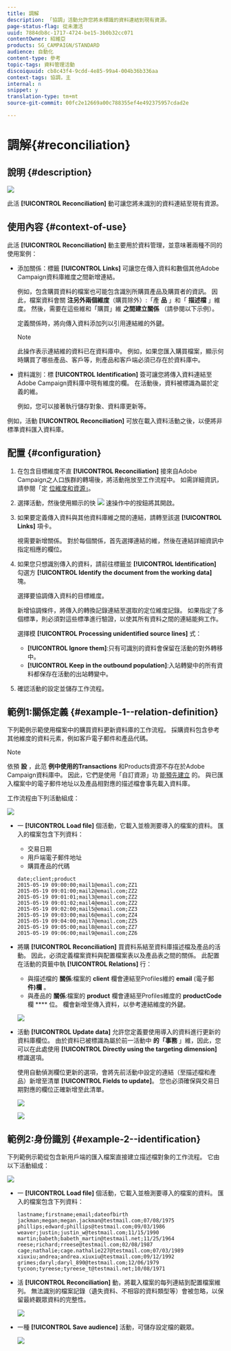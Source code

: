 ```yaml
---
title: 調解
description: 「協調」活動允許您將未標識的資料連結到現有資源。
page-status-flag: 從未激活
uuid: 7884db8c-1717-4724-be15-3b0b32cc071
contentOwner: 紹維亞
products: SG_CAMPAIGN/STANDARD
audience: 自動化
content-type: 參考
topic-tags: 資料管理活動
discoiquuid: cb8c43f4-9cdd-4e85-99a4-004b36b336aa
context-tags: 協調，主
internal: n
snippet: y
translation-type: tm+mt
source-git-commit: 00fc2e12669a00c788355ef4e492375957cdad2e

---
```



# 調解{#reconciliation}

## 說明 {#description}

![](assets/reconciliation.png)

此活 **[!UICONTROL Reconciliation]** 動可讓您將未識別的資料連結至現有資源。

## 使用內容 {#context-of-use}

此活 **[!UICONTROL Reconciliation]** 動主要用於資料管理，並意味著兩種不同的使用案例：

* 添加關係：標籤 **[!UICONTROL Links]** 可讓您在傳入資料和數個其他Adobe Campaign資料庫維度之間新增連結。

   例如，包含購買資料的檔案也可能包含識別所購買產品及購買者的資訊。 因此，檔案資料會關 **注另外兩個維度**（購買除外）:「產 **品** 」和「 **描述檔** 」維度。 然後，需要在這些維和「購買」維 **之間建立關係** （請參閱以下示例）。

   定義關係時，將向傳入資料添加列以引用連結維的外鍵。

   >[!NOTE]
   >
   >此操作表示連結維的資料已在資料庫中。 例如，如果您匯入購買檔案，顯示何時購買了哪些產品、客戶等，則產品和客戶端必須已存在於資料庫中。

* 資料識別：標 **[!UICONTROL Identification]** 簽可讓您將傳入資料連結至Adobe Campaign資料庫中現有維度的欄。 在活動後，資料被標識為屬於定義的維。

   例如，您可以接著執行儲存對象、資料庫更新等。

例如，活動 **[!UICONTROL Reconciliation]** 可放在載入資料活動之後，以便將非標準資料匯入資料庫。

## 配置 {#configuration}

1. 在包含目標維度不直 **[!UICONTROL Reconciliation]** 接來自Adobe Campaign之人口族群的轉場後，將活動拖放至工作流程中。 如需詳細資訊，請參閱「定 [位維度和資源」](../../automating/using/query.md#targeting-dimensions-and-resources)。
1. 選擇活動，然後使用顯示的快 ![](assets/edit_darkgrey-24px.png) 速操作中的按鈕將其開啟。
1. 如果要定義傳入資料與其他資料庫維之間的連結，請轉至該選 **[!UICONTROL Links]** 項卡。

   視需要新增關係。 對於每個關係，首先選擇連結的維，然後在連結詳細資訊中指定相應的欄位。

1. 如果您只想識別傳入的資料，請前往標籤並 **[!UICONTROL Identification]** 勾選方 **[!UICONTROL Identify the document from the working data]** 塊。

   選擇要協調傳入資料的目標維度。

   新增協調條件，將傳入的轉換記錄連結至選取的定位維度記錄。 如果指定了多個標準，則必須對這些標準進行驗證，以使其所有資料之間的連結能夠工作。

   選擇模 **[!UICONTROL Processing unidentified source lines]** 式：

   * **[!UICONTROL Ignore them]**:只有可識別的資料會保留在活動的對外轉移中。
   * **[!UICONTROL Keep in the outbound population]**:入站轉變中的所有資料都保存在活動的出站轉變中。

1. 確認活動的設定並儲存工作流程。

## 範例1:關係定義 {#example-1--relation-definition}

下列範例示範使用檔案中的購買資料更新資料庫的工作流程。 採購資料包含參考其他維度的資料元素，例如客戶電子郵件和產品代碼。

>[!NOTE]
>
>依預 **設** ，此范 **例中使用的Transactions** 和Products資源不存在於Adobe Campaign資料庫中。 因此，它們是使用「自訂資源」功 [能預先建立](../../developing/using/data-model-concepts.md) 的。 與已匯入檔案中的電子郵件地址以及產品相對應的描述檔會事先載入資料庫。

工作流程由下列活動組成：

![](assets/reconciliation_example1.png)

* 一 **[!UICONTROL Load file]** 個活動，它載入並檢測要導入的檔案的資料。 匯入的檔案包含下列資料：

   * 交易日期
   * 用戶端電子郵件地址
   * 購買產品的代碼
   ```
   date;client;product
   2015-05-19 09:00:00;mail1@email.com;ZZ1
   2015-05-19 09:01:00;mail2@email.com;ZZ2
   2015-05-19 09:01:01;mail3@email.com;ZZ2
   2015-05-19 09:01:02;mail4@email.com;ZZ2
   2015-05-19 09:02:00;mail5@email.com;ZZ3
   2015-05-19 09:03:00;mail6@email.com;ZZ4
   2015-05-19 09:04:00;mail7@email.com;ZZ5
   2015-05-19 09:05:00;mail8@email.com;ZZ7
   2015-05-19 09:06:00;mail9@email.com;ZZ6
   ```

* 將購 **[!UICONTROL Reconciliation]** 買資料系結至資料庫描述檔及產品的活動。 因此，必須定義檔案資料與配置檔案表以及產品表之間的關係。 此配置在活動的頁籤中執 **[!UICONTROL Relations]** 行：

   * 與描述檔的 **關係**:檔案的 **client** 欄會連結至Profiles維的 **email** (電子郵 **件)欄** 。
   * 與產品的 **關係**:檔案的 **product** 欄會連結至Profiles維度的 **productCode** 欄 **** 位。
   欄會新增至傳入資料，以參考連結維度的外鍵。

   ![](assets/reconciliation_example3.png)

* 活動 **[!UICONTROL Update data]** 允許您定義要使用導入的資料進行更新的資料庫欄位。 由於資料已被標識為屬於前一活動中 **的「事務** 」維，因此，您可以在此處使用 **[!UICONTROL Directly using the targeting dimension]** 標識選項。

   使用自動偵測欄位更新的選項，會將先前活動中設定的連結（至描述檔和產品）新增至清單 **[!UICONTROL Fields to update]**。 您也必須確保與交易日期對應的欄位正確新增至此清單。

   ![](assets/reconciliation_example5.png)

   ![](assets/reconciliation_example4.png)

## 範例2:身份識別 {#example-2--identification}

下列範例示範從包含新用戶端的匯入檔案直接建立描述檔對象的工作流程。 它由以下活動組成：

![](assets/identification_example2.png)

* 一 **[!UICONTROL Load file]** 個活動，它載入並檢測要導入的檔案的資料。 匯入的檔案包含下列資料：

   ```
   lastname;firstname;email;dateofbirth
   jackman;megan;megan.jackman@testmail.com;07/08/1975
   phillips;edward;phillips@testmail.com;09/03/1986
   weaver;justin;justin_w@testmail.com;11/15/1990
   martin;babeth;babeth_martin@testmail.net;11/25/1964
   reese;richard;rreese@testmail.com;02/08/1987
   cage;nathalie;cage.nathalie227@testmail.com;07/03/1989
   xiuxiu;andrea;andrea.xiuxiu@testmail.com;09/12/1992
   grimes;daryl;daryl_890@testmail.com;12/06/1979
   tycoon;tyreese;tyreese_t@testmail.net;10/08/1971
   ```

* 活 **[!UICONTROL Reconciliation]** 動，將載入檔案的每列連結到配置檔案維列。 無法識別的檔案記錄（遺失資料、不相容的資料類型等）會被忽略，以保留最終觀眾資料的完整性。

   ![](assets/identification_example1.png)

* 一種 **[!UICONTROL Save audience]** 活動，可儲存設定檔的觀眾。

   ![](assets/identification_example3.png)

